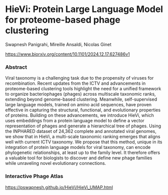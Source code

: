 # HieVi: Protein Large Language Model for proteome-based phage clustering
Swapnesh Panigrahi, Mireille Ansaldi, Nicolas Ginet

https://www.biorxiv.org/content/10.1101/2024.12.17.627486v1

### Abstract
Viral taxonomy is a challenging task due to the propensity of viruses for recombination. Recent updates from the ICTV and advancements in proteome-based clustering tools highlight the need for a unified framework to organize bacteriophages (phages) across multiscale taxonomic ranks, extending beyond genome-based clustering. Meanwhile, self-supervised large language models, trained on amino acid sequences, have proven effective in capturing the structural, functional, and evolutionary properties of proteins. Building on these advancements, we introduce HieVi, which uses embeddings from a protein language model to define a vector representation of phages and generate a hierarchical tree of phages. Using the INPHARED dataset of 24,362 complete and annotated viral genomes, we show that in HieVi, a multi-scale taxonomic ranking emerges that aligns well with current ICTV taxonomy. We propose that this method, unique in its integration of protein language models for viral taxonomy, can encode phylogenetic relationships, at least up to the family level. It therefore offers a valuable tool for biologists to discover and define new phage families while unraveling novel evolutionary connections.

### Interactive Phage Atlas
https://pswapnesh.github.io/HieVi/HieVi_UMAP.html